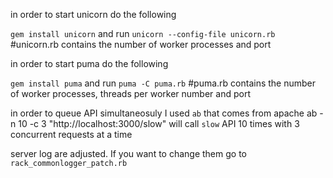 in order to start unicorn do the following

`gem install unicorn` and run
`unicorn --config-file unicorn.rb` #unicorn.rb contains the number of worker processes and port

in order to start puma do the following

`gem install puma` and run
`puma -C puma.rb` #puma.rb contains the number of worker processes, threads per worker number and port

in order to queue API simultaneosuly I used `ab` that comes from apache
ab -n 10 -c 3 "http://localhost:3000/slow" will call `slow` API 10 times with 3 concurrent requests at a time

server log are adjusted. If you want to change them go to `rack_commonlogger_patch.rb`